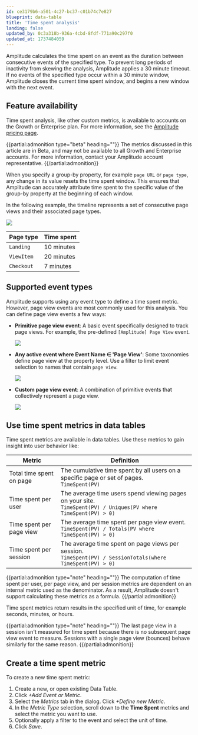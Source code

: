 ```yaml
---
id: ce3179b6-a501-4c27-bc37-c01b74c7e827
blueprint: data-table
title: 'Time spent analysis'
landing: false
updated_by: 0c3a318b-936a-4cbd-8fdf-771a90c297f0
updated_at: 1737484059
---
```

Amplitude calculates the time spent on an event as the duration between consecutive events of the specified type. To prevent long periods of inactivity from skewing the analysis, Amplitude applies a 30 minute timeout. If no events of the specified type occur within a 30 minute window, Amplitude closes the current time spent window, and begins a new window with the next event.

## Feature availability

Time spent analysis, like other custom metrics, is available to accounts on the Growth or Enterprise plan. For more information, see the [Amplitude pricing page](https://amplitude.com/pricing).

{{partial:admonition type="beta" heading=""}}
The metrics discussed in this article are in Beta, and may not be available to all Growth and Enterprise accounts. For more information, contact your Amplitude account representative.
{{/partial:admonition}}

When you specify a group-by property, for example `page URL` or `page type`, any change in its value resets the time spent window. This ensures that Amplitude can accurately attribute time spent to the specific value of the group-by property at the beginning of each window.

In the following example, the timeline represents a set of consecutive page views and their associated page types.

![](statamic://asset::help_center_conversions::data-tables/time-spent.png)

| Page type  | Time spent |
| ---------- | ---------- |
| `Landing`  | 10 minutes |
| `ViewItem` | 20 minutes |
| `Checkout` | 7 minutes  |

## Supported event types

Amplitude supports using any event type to define a time spent metric. However, page view events are most commonly used for this analysis. You can define page view events a few ways:

* **Primitive page view event**: A basic event specifically designed to track page views. For example, the pre-defined `[Amplitude] Page View` event. 
  
  ![](statamic://asset::help_center_conversions::data-tables/primitive.png)
  
* **Any active event where Event Name ∈ 'Page View'**: Some taxonomies define page view at the property level. Use a filter to limit event selection to names that contain `page view`. 
  
  ![](statamic://asset::help_center_conversions::data-tables/filter.png)

* **Custom page view event**: A combination of primitive events that collectively represent a page view. 
  
  ![](statamic://asset::help_center_conversions::data-tables/custom.png)

## Use time spent metrics in data tables

Time spent metrics are available in data tables. Use these metrics to gain insight into user behavior like:

| Metric                   | Definition                                                                                                                       |
| ------------------------ | -------------------------------------------------------------------------------------------------------------------------------- |
| Total time spent on page | The cumulative time spent by all users on a specific page or set of pages. <br /> <code>TimeSpent(PV)</code>                     |
| Time spent per user      | The average time users spend viewing pages on your site. <br /> <code>TimeSpent(PV) / Uniques(PV where TimeSpent(PV) > 0)</code> |
| Time spent per page view | The average time spent per page view event. <br /> <code>TimeSpent(PV) / Totals(PV where TimeSpent(PV) > 0)</code>               |
| Time spent per session   | The average time spent on page views per session. <br /> <code>TimeSpent(PV) / SessionTotals(where TimeSpent(PV) > 0)            |

{{partial:admonition type="note" heading=""}}
The computation of time spent per user, per page view, and per session metrics are dependent on an internal metric used as the denominator. As a result, Amplitude doesn't support calculating these metrics as a formula.
{{/partial:admonition}}

Time spent metrics return results in the specified unit of time, for example seconds, minutes, or hours.

{{partial:admonition type="note" heading=""}}
The last page view in a session isn't measured for time spent because there is no subsequent page view event to measure. Sessions with a single page view (bounces) behave similarly for the same reason.
{{/partial:admonition}}

## Create a time spent metric

To create a new time spent metric:

1. Create a new, or open existing Data Table.
2. Click *+Add Event or Metric*.
3. Select the *Metrics* tab in the dialog. Click *+Define new Metric*.
4. In the *Metric Type* selection, scroll down to the **Time Spent** metrics and select the metric you want to use.
5. Optionally apply a filter to the event and select the unit of time.
6. Click *Save*.
